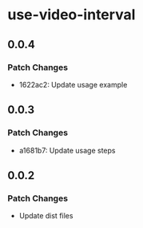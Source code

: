 # use-video-interval

## 0.0.4

### Patch Changes

- 1622ac2: Update usage example

## 0.0.3

### Patch Changes

- a1681b7: Update usage steps

## 0.0.2

### Patch Changes

- Update dist files
